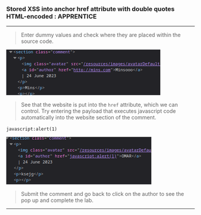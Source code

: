 
### Stored XSS into anchor href attribute with double quotes HTML-encoded : APPRENTICE

---

> Enter dummy values and check where they are placed within the source code.

![source1](./screenshots/source1.png)

> See that the website is put into the `href` attribute, which we can control.
> Try entering the payload that executes javascript code automatically into the website section of the comment.
```
javascript:alert(1)
```

![source1new](./screenshots/source1new.png)

> Submit the comment and go back to click on the author to see the pop up and complete the lab.

---
